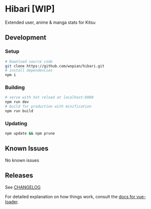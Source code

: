 # Hibari [WIP]
Extended user, anime & manga stats for Kitsu

## Development

### Setup
``` bash
# Download source code
git clone https://github.com/wopian/hibari.git
# install dependencies
npm i
```

### Building
```bash
# serve with hot reload at localhost:8080
npm run dev
# build for production with minification
npm run build
```

### Updating
```bash
npm update && npm prune
```

## Known Issues
No known issues

## Releases
See [CHANGELOG](https://github.com/wopian/hibari/blob/master/CHANGELOG.md)

For detailed explanation on how things work, consult the [docs for vue-loader](http://vuejs.github.io/vue-loader).
